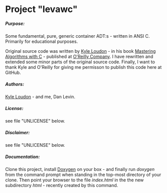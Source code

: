 Project "levawc"
====
 
<h5>Purpose:</h5> Some fundamental, pure, generic container ADT:s - written in ANSI C. Primarily for educational purposes. 

Original source code was written by <a href="http://www.kyleloudon.com/">Kyle Loudon</a> - in his book <a href="http://shop.oreilly.com/product/9781565924536.do">Mastering Algorithms with C</a> - published at <a href="http://www.oreilly.com">O'Reilly Company</a>. I have rewritten and extended some minor parts of the original source code. Finally, I want to thank Kyle and O'Reilly for giving me permisson to publish this code here at GitHub.

<h5>Authors:</h5> <a href="http://www.kyleloudon.com/">Kyle Loudon</a> - and me, Dan Levin.

<h5>License:</h5> see file "UNLICENSE" below.

<h5>Disclaimer:</h5> see file "UNLICENSE" below.

<h5>Documentation:</h5> Clone this project, install <a href="http://www.stack.nl/~dimitri/doxygen/">Doxygen</a> on your box - and finally run <i>doxygen</i> from the command prompt when standing in the top-most directory of your clone. Then point your browser to the file <i>index.html</i> in the the new subdirectory  <i>html</i> - recently created by this command.

